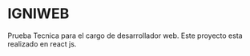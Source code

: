# IGNIWEB
Prueba Tecnica para el cargo de desarrollador web. 
Este proyecto esta realizado en react js. 
